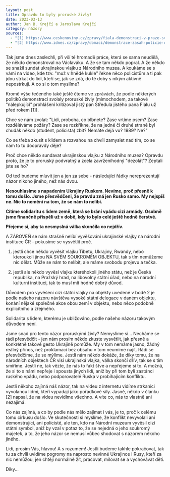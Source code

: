 ```yaml
---
layout: post
title: Opravdu to byly proruské živly?
date: 2023-03-13
author: Jan B. Krejčí a Jaroslava Krejčí
category: názory
sources:
  - "[1] https://www.ceskenoviny.cz/zpravy/fiala-demonstraci-v-praze-svolaly-sily-ktere-se-hlasi-k-proruske-orientaci/2251523"
  - "[2] https://www.idnes.cz/zpravy/domaci/demonstrace-zasah-policie-obvineni-vytrznictvi-vlada-namesti.A230313_094108_domaci_lisv"
---
```

Tak jsme dnes zaslechli, při vší té hromadě práce, která se sama neudělá, že někdo demonstroval na Václaváku. A že se tam někdo popral. A že někdo se snažil sundat ukrajinskou vlajku z Národního muzea. A koukáme se s vámi na video, kde tzv. "muž v hnědé kukle" řekne něco policistům a ti pak jdou strkat do lidí, kteří se, jak se zdá, do té doby s nikým aktivně nepostrkují. A co si o tom myslíme?

Kromě výše řečeného také ještě čteme ve zprávách, že podle některých politiků demonstraci svolaly proruské živly (mimochodem, za takové "nálepkující" prohlášení kritizoval jistý pan Středula jistého pana Fialu už před rokem [1]).

Chce se nám zvolat: "Lidi, proboha, co blbnete? Zase vrtíme psem? Zase rozděláváme požáry? Zase se rozkřikne, že na jedné či druhé straně byl chudák někdo (student, policista) zbit? Nemáte dejá vu? 1989? Ne?"

Co se třeba zkusit s klidem a rozvahou na chvíli zamyslet nad tím, co se nám to tu doopravdy děje?

Proč chce někdo sundavat ukrajinskou vlajku z Národního muzea? Opravdu proto, že je to proruský podvratný a zcela zavrženíhodný "dezolát"? Zeptali jste se ho?

Od teď budeme mluvit jen a jen za sebe - následující řádky nereprezentují názor nikoho jiného, než nás dvou.

**Nesouhlasíme s napadením Ukrajiny Ruskem. Nevíme, proč přesně k tomu došlo. Jsme přesvědčeni, že pravdu zná jen Rusko samo. My nejspíš ne. Nic to nemění na tom, že se nám to nelíbí.**

**Cítíme solidaritu s lidem země, která se brání vpádu cizí armády. Osobně jsme finančně přispěli už v době, kdy to bylo celé ještě hodně čerstvé.**

**Přejeme si, aby ta nesmyslná válka skončila co nejdřív.**

A ZÁROVEŇ se nám strašně nelíbí vyvěšování ukrajinské vlajky na národní instituce ČR - pokusíme se vysvětlit proč.

1) jestli chce někdo vyvěsit vlajku Tibetu, Ukrajiny, Rwandy, nebo kteroukoli jinou NA SVÉM SOUKROMÉM OBJEKTU, tak s tím nemůžeme nic dělat. Může se nám to nelíbit, ale máme svobodu projevu a tečka.

2) jestli ale někdo vyvěsí vlajku kteréhokoli jiného státu, než je Česká republika, na Pražský hrad, na libovolný státní úřad, nebo na národní kulturní instituci, tak to musí mít hodně dobrý důvod.

Důvodem pro vyvěšení cizí státní vlajky na objekty uvedené v bodě 2 je podle našeho názoru návštěva vysoké státní delegace v daném objektu, konání nějaké společné akce obou zemí v objektu, nebo něco podobně explicitního a zřejmého.

Solidarita s lidem, kterému je ubližováno, podle našeho názoru takovým důvodem není.

Jsme snad pro tento názor proruskými živly? Nemyslíme si... Necháme se rádi přesvědčit - jen nám prosím někdo zkuste vysvětlit, jak přesně a konkrétně takové gesto Ukrajině pomůže. My v tom nemáme jasno, žádný reálný přínos, než proklamaci bez obsahu v tom neumíme najít. Rádi se přesvědčíme, že se mýlíme. Jestli nám někdo dokáže, že díky tomu, že na národních objektech ČR visí ukrajinská vlajka, válka skončí dřív, tak se s tím smíříme. Jestli ne, tak vězte, že nás to fakt štve a nepřejeme si to. A možná, že si to s námi nepřeje i spousta jiných lidí, aniž by při tom byli zastánci ruského vpádu, nebo podporovatelé Ruska v probíhajícím konfliktu.

Jestli někoho zajímá náš názor, tak na videu z internetu vidíme strkanici vyvolanou lidmi, kteří vypadají jako pořádkové síly. Jasně, někdo v článku [2] napsal, že na videu nevidíme všechno. A víte co, nás to vlastně ani nezajímá.

Co nás zajímá, a co by podle nás mělo zajímat i vás, je to, proč k celému tomu cirkusu došlo. Ve skutečnosti si myslíme, že konflikt nevyvolali ani demonstrující, ani policisté, ale ten, kdo na Národní muzeum vyvěsil cizí státní symbol, aniž by vzal v potaz to, že se nejedná o jeho soukromý majetek, a to, že jeho názor se nemusí vůbec shodovat s názorem někoho jiného.

Lidi, prosím Vás, hlavou! A s rozumem! Jestli budeme takhle pokračovat, tak tu za chvíli uvidíme pogromy na naprosto nevinné Ukrajince i Rusy, kteří za nic nemůžou, jen chtějí normálně žít, pracovat, milovat se a vychovávat děti.

Díky...